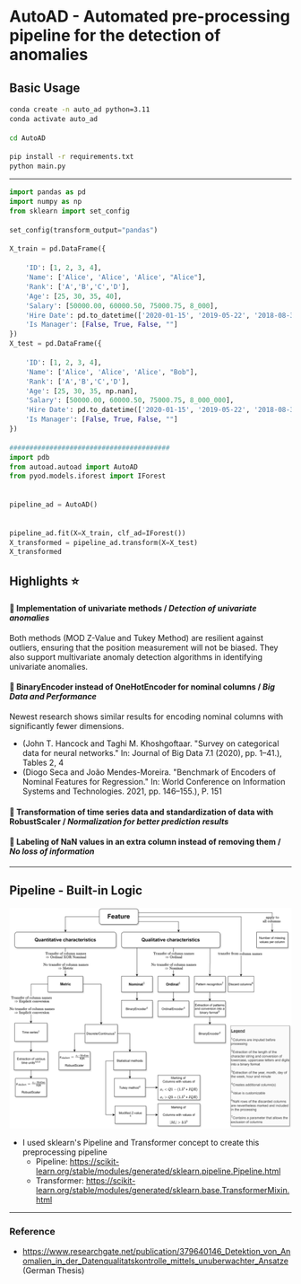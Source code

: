 # AutoAD -  Automated pre-processing pipeline for the detection of anomalies





## Basic Usage

```bash
conda create -n auto_ad python=3.11
conda activate auto_ad

cd AutoAD

pip install -r requirements.txt
python main.py
```
---

````python
import pandas as pd
import numpy as np
from sklearn import set_config

set_config(transform_output="pandas")

X_train = pd.DataFrame({

    'ID': [1, 2, 3, 4],                 
    'Name': ['Alice', 'Alice', 'Alice', "Alice"],  
    'Rank': ['A','B','C','D'],
    'Age': [25, 30, 35, 40],                 
    'Salary': [50000.00, 60000.50, 75000.75, 8_000], 
    'Hire Date': pd.to_datetime(['2020-01-15', '2019-05-22', '2018-08-30', '2021-04-12']), 
    'Is Manager': [False, True, False, ""]  
})
X_test = pd.DataFrame({

    'ID': [1, 2, 3, 4],                 
    'Name': ['Alice', 'Alice', 'Alice', "Bob"],  
    'Rank': ['A','B','C','D'],
    'Age': [25, 30, 35, np.nan],                 
    'Salary': [50000.00, 60000.50, 75000.75, 8_000_000], 
    'Hire Date': pd.to_datetime(['2020-01-15', '2019-05-22', '2018-08-30', '2021-04-12']), 
    'Is Manager': [False, True, False, ""]  
})

########################################
import pdb
from autoad.autoad import AutoAD
from pyod.models.iforest import IForest


pipeline_ad = AutoAD()


pipeline_ad.fit(X=X_train, clf_ad=IForest())
X_transformed = pipeline_ad.transform(X=X_test)
X_transformed
````

## Highlights ⭐


#### 📌 Implementation of univariate methods / *Detection of univariate anomalies*
Both methods (MOD Z-Value and Tukey Method) are resilient against outliers, ensuring that the position measurement will not be biased. They also support multivariate anomaly detection algorithms in identifying univariate anomalies.

#### 📌 BinaryEncoder instead of OneHotEncoder for nominal columns / *Big Data and Performance*
   Newest research shows similar results for encoding nominal columns with significantly fewer dimensions.
   - (John T. Hancock and Taghi M. Khoshgoftaar. "Survey on categorical data for neural networks." In: Journal of Big Data 7.1 (2020), pp. 1–41.), Tables 2, 4
   - (Diogo Seca and João Mendes-Moreira. "Benchmark of Encoders of Nominal Features for Regression." In: World Conference on Information Systems and Technologies. 2021, pp. 146–155.), P. 151

#### 📌 Transformation of time series data and standardization of data with RobustScaler / *Normalization for better prediction results*

#### 📌 Labeling of NaN values in an extra column instead of removing them / *No loss of information*



---





## Pipeline - Built-in Logic
<!-- ![Logic of Pipeline](./images/decision_rules.png) -->
![Logic of Pipeline](https://raw.githubusercontent.com/JAdelhelm/AutoPrep/main/AutoPrep/img/decision_rules.png) 

- I used sklearn's Pipeline and Transformer concept to create this preprocessing pipeline
    - Pipeline: https://scikit-learn.org/stable/modules/generated/sklearn.pipeline.Pipeline.html
    - Transformer: https://scikit-learn.org/stable/modules/generated/sklearn.base.TransformerMixin.html



<!-- ## Abstract View (Code Structure) -->
<!-- ![Abstract view of the project](./images/project.png) -->
<!-- ![Abstract view of the project](https://raw.githubusercontent.com/JAdelhelm/AutoPrep/main/images/project.png) -->




---


### Reference
- https://www.researchgate.net/publication/379640146_Detektion_von_Anomalien_in_der_Datenqualitatskontrolle_mittels_unuberwachter_Ansatze (German Thesis)




















